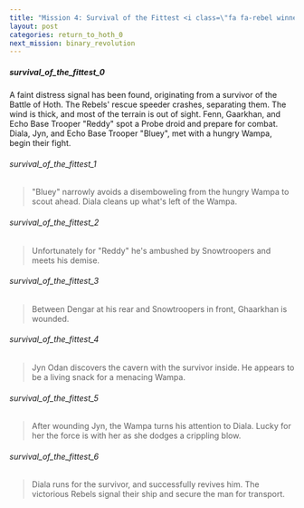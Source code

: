 ```yaml
---
title: "Mission 4: Survival of the Fittest <i class=\"fa fa-rebel winner-rebel\" aria-hidden=\"true\"></i>"
layout: post
categories: return_to_hoth_0
next_mission: binary_revolution
---
```


##### survival_of_the_fittest_0

A faint distress signal has been found, originating from a survivor of the Battle of Hoth. The Rebels' rescue speeder crashes, separating them. The wind is thick, and most of the terrain is out of sight. Fenn, Gaarkhan, and Echo Base Trooper "Reddy" spot a Probe droid and prepare for combat. Diala, Jyn, and Echo Base Trooper "Bluey", met with a hungry Wampa, begin their fight.

###### survival_of_the_fittest_1

> "Bluey" narrowly avoids a disemboweling from the hungry Wampa to scout ahead. Diala cleans up what's left of the Wampa.

###### survival_of_the_fittest_2

> Unfortunately for "Reddy" he's ambushed by Snowtroopers and meets his demise. 

###### survival_of_the_fittest_3

> Between Dengar at his rear and Snowtroopers in front, Ghaarkhan is wounded. 

###### survival_of_the_fittest_4

> Jyn Odan discovers the cavern with the survivor inside. He appears to be a living snack for a menacing Wampa.  

###### survival_of_the_fittest_5

> After wounding Jyn, the Wampa turns his attention to Diala. Lucky for her the force is with her as she dodges a crippling blow. 

###### survival_of_the_fittest_6

> Diala runs for the survivor, and successfully revives him. The victorious Rebels signal their ship and secure the man for transport. 


